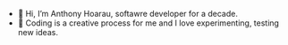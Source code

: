 - 👋 Hi, I’m Anthony Hoarau, softawre developer for a decade.
- 👀 Coding is a creative process for me and I love experimenting, testing new ideas.

<!---
anthonyhoarau/anthonyhoarau is a ✨ special ✨ repository because its `README.md` (this file) appears on your GitHub profile.
You can click the Preview link to take a look at your changes.
--->
